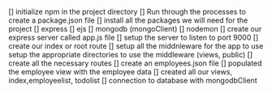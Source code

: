 [] initialize npm in the project directory
[] Run through the processes to create a package.json file
[] install all the packages we will need for the project
[] express
[] ejs
[] mongodb (mongoClient)
[] nodemon
[] create our express server called app.js file
[] setup the server to listen to port 9000
[] create our index or root route
[] setup all the middnleware for the app to use
setup the appropriate directories to use the middleware (views, public)
[] create all the necessary routes
[] create an employees.json file
[] populated the employee view with the employee data
[] created all our views, index,employeelist, todolist
[] connection to database with mongodbClient